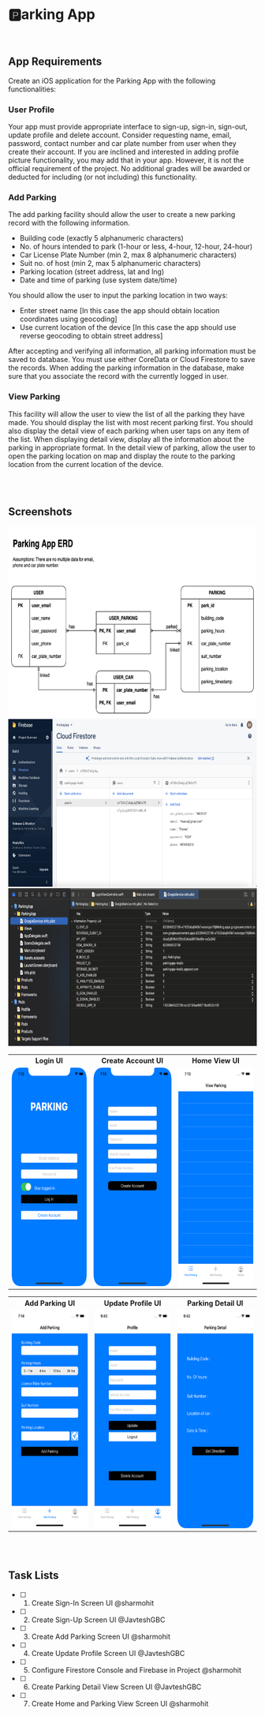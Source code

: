 # 🅿️arking App
&nbsp;
## App Requirements
Create an iOS application for the Parking App with the following functionalities:
### User Profile  
  Your app must provide appropriate interface to sign-up, sign-in, sign-out, update profile and delete
  account. Consider requesting name, email, password, contact number and car plate number from
  user when they create their account.
  If you are inclined and interested in adding profile picture functionality, you may add that in your
  app. However, it is not the official requirement of the project. No additional grades will be awarded
  or deducted for including (or not including) this functionality.
### Add Parking
The add parking facility should allow the user to create a new parking record with the following
information.
- Building code (exactly 5 alphanumeric characters)
- No. of hours intended to park (1-hour or less, 4-hour, 12-hour, 24-hour)
- Car License Plate Number (min 2, max 8 alphanumeric characters)
- Suit no. of host (min 2, max 5 alphanumeric characters)
- Parking location (street address, lat and lng)
- Date and time of parking (use system date/time)  
  
You should allow the user to input the parking location in two ways:
- Enter street name [In this case the app should obtain location coordinates using geocoding]
- Use current location of the device [In this case the app should use reverse geocoding to obtain
street address]  
  
After accepting and verifying all information, all parking information must be saved to database. You
must use either CoreData or Cloud Firestore to save the records. When adding the parking
information in the database, make sure that you associate the record with the currently logged in
user.
### View Parking
This facility will allow the user to view the list of all the parking they have made. You should display
the list with most recent parking first. You should also display the detail view of each parking when
user taps on any item of the list. When displaying detail view, display all the information about the
parking in appropriate format. In the detail view of parking, allow the user to open the parking
location on map and display the route to the parking location from the current location of the device.
##
&nbsp;
## Screenshots
<img src = "https://github.com/sharmohit/parking-app/blob/master/Images/ParkingApp_ERD.png" alt="ParkingApp ERD" width="695" height="387"/>
<img src = "https://github.com/sharmohit/parking-app/blob/master/Images/ParkingApp_FireBase.png" alt="ParkingApp Firebase Console" width="695" height="340"/>
<img src = "https://github.com/sharmohit/parking-app/blob/master/Images/ParkingApp_Xcode.png" alt="ParkingApp Xcode Project" width="695" height="320"/>
<table style="width:100%">
  <tr>
    <th>Login UI</th>
    <th>Create Account UI</th>
    <th>Home View UI</th>
  </tr>
  <tr>
    <td><img src = "https://github.com/sharmohit/parking-app/blob/master/Images/01_ParkingApp_LoginUI.png" alt="Login UI" width="205" height="443"/></td>
    <td><img src = "https://github.com/sharmohit/parking-app/blob/master/Images/02_ParkingApp_CreateAccountUI.png" alt="Create Account UI" width="205" height="443"/></td>
    <td><img src = "https://github.com/sharmohit/parking-app/blob/master/Images/03_ParkingApp_HomeViewUI.png" alt="Home View UI" width="205" height="443"/></td>
  </tr>
</table>
<table style="width:100%">
  <tr>
    <th>Add Parking UI</th>
    <th>Update Profile UI</th>
    <th>Parking Detail UI</th>
  </tr>
  <tr>
    <td><img src = "https://github.com/sharmohit/parking-app/blob/master/Images/04_ParkingApp_AddParkingUI.png" alt="Add Parking UI" width="205" height="443"/</td>
    <td><img src = "https://github.com/sharmohit/parking-app/blob/master/Images/05_ParkingApp_UpdateProfileUI.png" alt="Update Profile UI" width="205" height="443"/></td>
    <td><img src = "https://github.com/sharmohit/parking-app/blob/master/Images/06_ParkingApp_ParkingDetailUI.png" alt="Parking Detail UI" width="205" height="443"/></td>
  </tr>
</table>

##
&nbsp;
## Task Lists
- [ ] 1. Create Sign-In Screen UI @sharmohit
- [ ] 2. Create Sign-Up Screen UI @JavteshGBC
- [ ] 3. Create Add Parking Screen UI @sharmohit
- [ ] 4. Create Update Profile Screen UI @JavteshGBC
- [ ] 5. Configure Firestore Console and Firebase in Project @sharmohit
- [ ] 6. Create Parking Detail View Screen UI @JavteshGBC
- [ ] 7. Create Home and Parking View Screen UI @sharmohit
##
